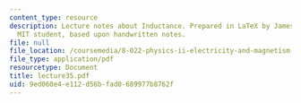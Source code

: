 ```yaml
---
content_type: resource
description: Lecture notes about Inductance. Prepared in LaTeX by James Silva, an
  MIT student, based upon handwritten notes.
file: null
file_location: /coursemedia/8-022-physics-ii-electricity-and-magnetism-fall-2006/9ed060e4e112d56bfad0689977b8762f_lecture35.pdf
file_type: application/pdf
resourcetype: Document
title: lecture35.pdf
uid: 9ed060e4-e112-d56b-fad0-689977b8762f
---
```

